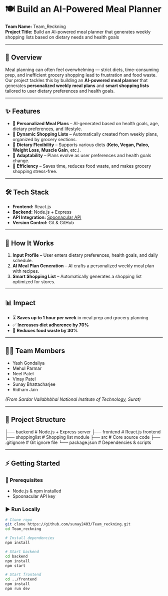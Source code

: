 # 🍽️ Build an AI-Powered Meal Planner  

**Team Name:** Team_Reckning  
**Project Title:** Build an AI-powered meal planner that generates weekly shopping lists based on dietary needs and health goals  

---

## 📌 Overview  
Meal planning can often feel overwhelming — strict diets, time-consuming prep, and inefficient grocery shopping lead to frustration and food waste.  
Our project tackles this by building an **AI-powered meal planner** that generates **personalized weekly meal plans** and **smart shopping lists** tailored to user dietary preferences and health goals.  

---

## ✨ Features  
- 🔹 **Personalized Meal Plans** – AI-generated based on health goals, age, dietary preferences, and lifestyle.  
- 🔹 **Dynamic Shopping Lists** – Automatically created from weekly plans, organized by grocery sections.  
- 🔹 **Dietary Flexibility** – Supports various diets (**Keto, Vegan, Paleo, Weight Loss, Muscle Gain**, etc.).  
- 🔹 **Adaptability** – Plans evolve as user preferences and health goals change.  
- 🔹 **Efficiency** – Saves time, reduces food waste, and makes grocery shopping stress-free.  

---

## 🛠️ Tech Stack  
- **Frontend:** React.js  
- **Backend:** Node.js + Express  
- **API Integration:** [Spoonacular API](https://spoonacular.com/food-api)  
- **Version Control:** Git & GitHub  

---

## 🚀 How It Works  
1. **Input Profile** – User enters dietary preferences, health goals, and daily schedule.  
2. **AI Meal Plan Generation** – AI crafts a personalized weekly meal plan with recipes.  
3. **Smart Shopping List** – Automatically generates a shopping list optimized for stores.  

---

## 📊 Impact  
- ⏳ **Saves up to 1 hour per week** in meal prep and grocery planning  
- ✅ **Increases diet adherence by 70%**  
- 🛒 **Reduces food waste by 30%**  

---

## 👨‍💻 Team Members  
- Yash Gondaliya  
- Mehul Parmar  
- Neel Patel  
- Vinay Patel  
- Sunay Bhattacharjee  
- Ridham Jain  

*(From Sardar Vallabhbhai National Institute of Technology, Surat)*  

---

## 📂 Project Structure  
├── backend # Node.js + Express server
├── frontend # React.js frontend
├── shoppinglist # Shopping list module
├── src # Core source code
├── .gitignore # Git ignore file
└── package.json # Dependencies & scripts

---

## ⚡ Getting Started  

### 🔧 Prerequisites  
- Node.js & npm installed  
- Spoonacular API key  

### ▶️ Run Locally  
```bash
# Clone repo
git clone https://github.com/sunay2403/Team_reckning.git
cd Team_reckning

# Install dependencies
npm install

# Start backend
cd backend
npm install
npm start

# Start frontend
cd ../frontend
npm install
npm run dev
